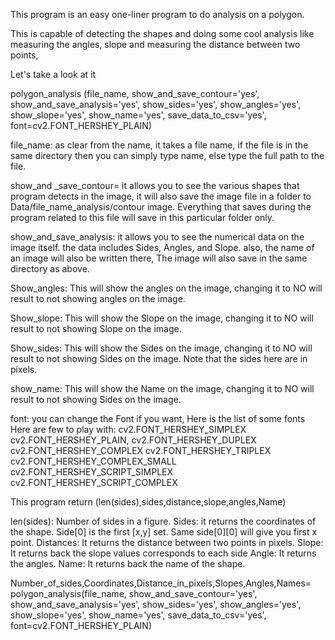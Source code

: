 This program is an easy one-liner program to do analysis on a polygon.

This is capable of detecting the shapes and doing some cool analysis like measuring the angles, slope and measuring the distance between two points, 


Let's take a look at it

polygon_analysis (file_name,
                     show_and_save_contour='yes',
                     show_and_save_analysis='yes',
                     show_sides='yes',
                     show_angles='yes',
                     show_slope='yes',
                     show_name='yes',
                     save_data_to_csv='yes',
                     font=cv2.FONT_HERSHEY_PLAIN)

file_name: as clear from the name, it takes a file name, if the file is in the same directory then you can simply type name, else type the full path to the file.

show_and _save_contour= it allows you to see the various shapes that program detects in the image, it will also save the image file in a folder to Data/file_name_analysis/contour image.
Everything that saves during the program related to this file will save in this particular folder only.

show_and_save_analysis: it allows you to see the numerical data on the image itself. the data includes Sides, Angles, and Slope. also, the name of an image will also be written there, The image will also save in the same directory as above.

Show_angles: This will show the angles on the image, changing it to NO will result to not showing angles on the image.

Show_slope: This will show the Slope on the image, changing it to NO will result to not showing Slope on the image.

Show_sides: This will show the Sides on the image, changing it to NO will result to not showing Sides on the image. Note that the sides here are in pixels. 

show_name: This will show the Name on the image, changing it to NO will result to not showing Sides on the image.

font: you can change the Font if you want, Here is the list of some fonts
	Here are few to play with:
    cv2.FONT_HERSHEY_SIMPLEX
    cv2.FONT_HERSHEY_PLAIN,
    cv2.FONT_HERSHEY_DUPLEX
    cv2.FONT_HERSHEY_COMPLEX
    cv2.FONT_HERSHEY_TRIPLEX
    cv2.FONT_HERSHEY_COMPLEX_SMALL
    cv2.FONT_HERSHEY_SCRIPT_SIMPLEX
    cv2.FONT_HERSHEY_SCRIPT_COMPLEX
    
This program return (len(sides),sides,distance,slope,angles,Name)

len(sides): Number of sides in a figure.
Sides: it returns the coordinates of the shape. Side[0] is the first [x,y] set. Same side[0][0] will give you first x point. 
Distances: It returns the distance between two points in pixels.
Slope: It returns back the slope values corresponds to each side
Angle: It returns the angles.
Name: It returns back the name of the shape.

Number_of_sides,Coordinates,Distance_in_pixels,Slopes,Angles,Names=          									   polygon_analysis(file_name,
                                                                              show_and_save_contour='yes',
                                                                             show_and_save_analysis='yes',
                                                                             show_sides='yes',
                                                                             show_angles='yes',
                                                                             show_slope='yes',
                                                                             show_name='yes',
                                                                             save_data_to_csv='yes',
                                                                             font=cv2.FONT_HERSHEY_PLAIN)






